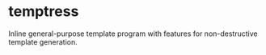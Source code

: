 temptress
=========

Inline general-purpose template program with features for non-destructive template generation.

